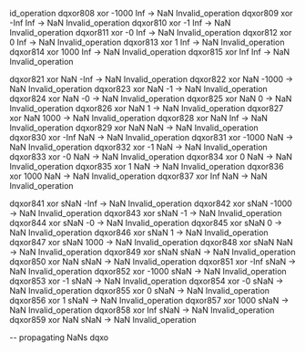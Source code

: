 id_operation
dqxor808 xor -1000  Inf   -> NaN Invalid_operation
dqxor809 xor -Inf   Inf   -> NaN Invalid_operation
dqxor810 xor -1     Inf   -> NaN Invalid_operation
dqxor811 xor -0     Inf   -> NaN Invalid_operation
dqxor812 xor  0     Inf   -> NaN Invalid_operation
dqxor813 xor  1     Inf   -> NaN Invalid_operation
dqxor814 xor  1000  Inf   -> NaN Invalid_operation
dqxor815 xor  Inf   Inf   -> NaN Invalid_operation

dqxor821 xor  NaN -Inf    -> NaN Invalid_operation
dqxor822 xor  NaN -1000   -> NaN Invalid_operation
dqxor823 xor  NaN -1      -> NaN Invalid_operation
dqxor824 xor  NaN -0      -> NaN Invalid_operation
dqxor825 xor  NaN  0      -> NaN Invalid_operation
dqxor826 xor  NaN  1      -> NaN Invalid_operation
dqxor827 xor  NaN  1000   -> NaN Invalid_operation
dqxor828 xor  NaN  Inf    -> NaN Invalid_operation
dqxor829 xor  NaN  NaN    -> NaN Invalid_operation
dqxor830 xor -Inf  NaN    -> NaN Invalid_operation
dqxor831 xor -1000 NaN    -> NaN Invalid_operation
dqxor832 xor -1    NaN    -> NaN Invalid_operation
dqxor833 xor -0    NaN    -> NaN Invalid_operation
dqxor834 xor  0    NaN    -> NaN Invalid_operation
dqxor835 xor  1    NaN    -> NaN Invalid_operation
dqxor836 xor  1000 NaN    -> NaN Invalid_operation
dqxor837 xor  Inf  NaN    -> NaN Invalid_operation

dqxor841 xor  sNaN -Inf   ->  NaN  Invalid_operation
dqxor842 xor  sNaN -1000  ->  NaN  Invalid_operation
dqxor843 xor  sNaN -1     ->  NaN  Invalid_operation
dqxor844 xor  sNaN -0     ->  NaN  Invalid_operation
dqxor845 xor  sNaN  0     ->  NaN  Invalid_operation
dqxor846 xor  sNaN  1     ->  NaN  Invalid_operation
dqxor847 xor  sNaN  1000  ->  NaN  Invalid_operation
dqxor848 xor  sNaN  NaN   ->  NaN  Invalid_operation
dqxor849 xor  sNaN sNaN   ->  NaN  Invalid_operation
dqxor850 xor  NaN  sNaN   ->  NaN  Invalid_operation
dqxor851 xor -Inf  sNaN   ->  NaN  Invalid_operation
dqxor852 xor -1000 sNaN   ->  NaN  Invalid_operation
dqxor853 xor -1    sNaN   ->  NaN  Invalid_operation
dqxor854 xor -0    sNaN   ->  NaN  Invalid_operation
dqxor855 xor  0    sNaN   ->  NaN  Invalid_operation
dqxor856 xor  1    sNaN   ->  NaN  Invalid_operation
dqxor857 xor  1000 sNaN   ->  NaN  Invalid_operation
dqxor858 xor  Inf  sNaN   ->  NaN  Invalid_operation
dqxor859 xor  NaN  sNaN   ->  NaN  Invalid_operation

-- propagating NaNs
dqxo